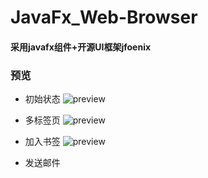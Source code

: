 # JavaFx_Web-Browser

#### 采用javafx组件+开源UI框架jfoenix

### 预览
- 初始状态
![preview](http://gchen.site/imgur/preview_index.png)

- 多标签页
![preview](http://gchen.site/imgur/preview_multi-tabs.png)

- 加入书签
![preview](http://gchen.site/imgur/preview_bookmark.png)

- 发送邮件


